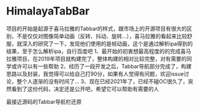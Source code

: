 # HimalayaTabBar
项目的开始是起源于喜马拉雅的Tabbar的样式，跟市场上的开源项目有很大的区别，不是仅仅对图像简单动画（反转、抖动、旋转...），喜马拉雅的看起来比较舒服，就深入的研究了一下，发现他们使用的是帧动画，这个是通过解析ipa得到的结果，至于怎么解析ipa，自行百度吧
1、最开始的初衷想最高程度的的完成喜马拉雅项目，在2019年项目就构建完了，整体构建的相对比较完整，对有需要的同学或许可以有一些帮助
2、经历了一段开发之后，Tabbar导航部分完成了，构建思路以及封装，我觉得可以给自己打90分，如果有人觉得有问题，欢迎issue讨论，整个人逐渐的没有时间了...
3、现在已经2021年了，已经不碰OC很久了，突然看到了这份代码，决定还是公开吧，希望它可以帮助有需要的人

最接近源码的Tabbar导航栏还原

